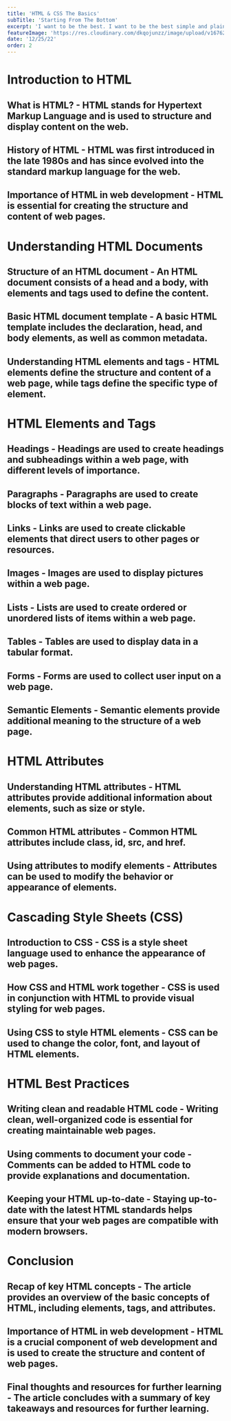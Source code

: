 ```yaml
---
title: 'HTML & CSS The Basics'
subTitle: 'Starting From The Bottom'
excerpt: 'I want to be the best. I want to be the best simple and plain, thats what drives me - Kobe Bryant'
featureImage: 'https://res.cloudinary.com/dkqojunzz/image/upload/v1676242311/3_mfqkpu.webp'
date: '12/25/22'
order: 2
---
```


# Introduction to HTML

## What is HTML? - HTML stands for Hypertext Markup Language and is used to structure and display content on the web.

##  History of HTML - HTML was first introduced in the late 1980s and has since evolved into the standard markup language for the web.

## Importance of HTML in web development - HTML is essential for creating the structure and content of web pages.

# Understanding HTML Documents

## Structure of an HTML document - An HTML document consists of a head and a body, with elements and tags used to define the content.

## Basic HTML document template - A basic HTML template includes the declaration, head, and body elements, as well as common metadata.

## Understanding HTML elements and tags - HTML elements define the structure and content of a web page, while tags define the specific type of element.

# HTML Elements and Tags

## Headings - Headings are used to create headings and subheadings within a web page, with different levels of importance.

## Paragraphs - Paragraphs are used to create blocks of text within a web page.

## Links - Links are used to create clickable elements that direct users to other pages or resources.

## Images - Images are used to display pictures within a web page.

## Lists - Lists are used to create ordered or unordered lists of items within a web page.

## Tables - Tables are used to display data in a tabular format.

## Forms - Forms are used to collect user input on a web page.

## Semantic Elements - Semantic elements provide additional meaning to the structure of a web page.

# HTML Attributes

## Understanding HTML attributes - HTML attributes provide additional information about elements, such as size or style.

## Common HTML attributes - Common HTML attributes include class, id, src, and href.

## Using attributes to modify elements - Attributes can be used to modify the behavior or appearance of elements.

# Cascading Style Sheets (CSS)

## Introduction to CSS - CSS is a style sheet language used to enhance the appearance of web pages.

## How CSS and HTML work together - CSS is used in conjunction with HTML to provide visual styling for web pages.

## Using CSS to style HTML elements - CSS can be used to change the color, font, and layout of HTML elements.

# HTML Best Practices

## Writing clean and readable HTML code - Writing clean, well-organized code is essential for creating maintainable web pages.

## Using comments to document your code - Comments can be added to HTML code to provide explanations and documentation.

## Keeping your HTML up-to-date - Staying up-to-date with the latest HTML standards helps ensure that your web pages are compatible with modern browsers.

# Conclusion

## Recap of key HTML concepts - The article provides an overview of the basic concepts of HTML, including elements, tags, and attributes.

## Importance of HTML in web development - HTML is a crucial component of web development and is used to create the structure and content of web pages.

## Final thoughts and resources for further learning - The article concludes with a summary of key takeaways and resources for further learning.
